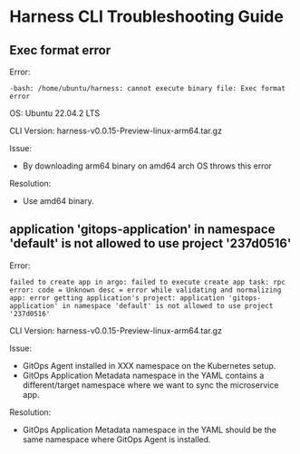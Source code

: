 # Harness CLI Troubleshooting Guide

## Exec format error

Error:
```
-bash: /home/ubuntu/harness: cannot execute binary file: Exec format error
```

OS: Ubuntu 22.04.2 LTS

CLI Version: harness-v0.0.15-Preview-linux-arm64.tar.gz

Issue:
- By downloading arm64 binary on amd64 arch OS throws this error

Resolution:
- Use amd64 binary.

## application 'gitops-application' in namespace 'default' is not allowed to use project '237d0516'

Error:
```
failed to create app in argo: failed to execute create app task: rpc error: code = Unknown desc = error while validating and normalizing app: error getting application's project: application 'gitops-application' in namespace 'default' is not allowed to use project '237d0516'
```

CLI Version: harness-v0.0.15-Preview-linux-arm64.tar.gz

Issue:
- GitOps Agent installed in XXX namespace on the Kubernetes setup.
- GitOps Application Metadata namespace in the YAML contains a different/target namespace where we want to sync the microservice app.

Resolution:
- GitOps Application Metadata namespace in the YAML should be the same namespace where GitOps Agent is installed.





